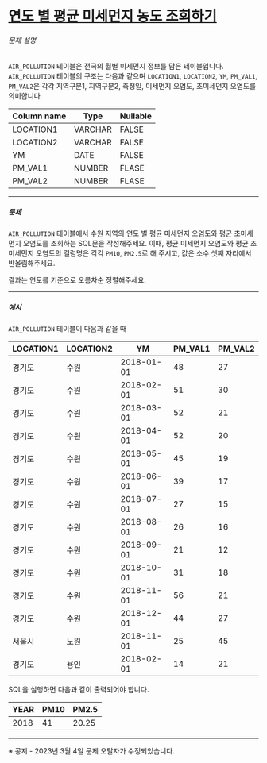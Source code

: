 # [연도 별 평균 미세먼지 농도 조회하기](https://school.programmers.co.kr/learn/courses/30/lessons/284530)


###### 문제 설명


`AIR_POLLUTION` 테이블은 전국의 월별 미세먼지 정보를 담은 테이블입니다. `AIR_POLLUTION` 테이블의 구조는 다음과 같으며 `LOCATION1`, `LOCATION2`, `YM`, `PM_VAL1`, `PM_VAL2`은 각각 지역구분1, 지역구분2, 측정일, 미세먼지 오염도, 초미세먼지 오염도를 의미합니다.




| Column name | Type | Nullable |
| --- | --- | --- |
| LOCATION1 | VARCHAR | FALSE |
| LOCATION2 | VARCHAR | FALSE |
| YM | DATE | FALSE |
| PM\_VAL1 | NUMBER | FLASE |
| PM\_VAL2 | NUMBER | FLASE |




---


##### 문제


`AIR_POLLUTION` 테이블에서 수원 지역의 연도 별 평균 미세먼지 오염도와 평균 초미세먼지 오염도를 조회하는 SQL문을 작성해주세요. 이때, 평균 미세먼지 오염도와 평균 초미세먼지 오염도의 컬럼명은 각각 `PM10`, `PM2.5`로 해 주시고, 값은 소수 셋째 자리에서 반올림해주세요.  

결과는 연도를 기준으로 오름차순 정렬해주세요.




---


##### 예시


`AIR_POLLUTION` 테이블이 다음과 같을 때




| LOCATION1 | LOCATION2 | YM | PM\_VAL1 | PM\_VAL2 |
| --- | --- | --- | --- | --- |
| 경기도 | 수원 | 2018\-01\-01 | 48 | 27 |
| 경기도 | 수원 | 2018\-02\-01 | 51 | 30 |
| 경기도 | 수원 | 2018\-03\-01 | 52 | 21 |
| 경기도 | 수원 | 2018\-04\-01 | 52 | 20 |
| 경기도 | 수원 | 2018\-05\-01 | 45 | 19 |
| 경기도 | 수원 | 2018\-06\-01 | 39 | 17 |
| 경기도 | 수원 | 2018\-07\-01 | 27 | 15 |
| 경기도 | 수원 | 2018\-08\-01 | 26 | 16 |
| 경기도 | 수원 | 2018\-09\-01 | 21 | 12 |
| 경기도 | 수원 | 2018\-10\-01 | 31 | 18 |
| 경기도 | 수원 | 2018\-11\-01 | 56 | 21 |
| 경기도 | 수원 | 2018\-12\-01 | 44 | 27 |
| 서울시 | 노원 | 2018\-11\-01 | 25 | 45 |
| 경기도 | 용인 | 2018\-02\-01 | 14 | 21 |


SQL을 실행하면 다음과 같이 출력되어야 합니다.




| YEAR | PM10 | PM2\.5 |
| --- | --- | --- |
| 2018 | 41 | 20\.25 |




---


※ 공지 \- 2023년 3월 4일 문제 오탈자가 수정되었습니다.



